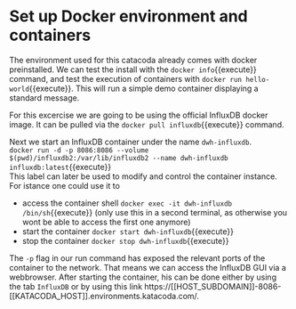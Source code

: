 # Set up Docker environment and containers

The environment used for this catacoda already comes with docker preinstalled. We can test the install with the `docker info`{{execute}} command, and test the execution of containers with `docker run hello-world`{{execute}}. This will run a simple demo container displaying a standard message.

For this excercise we are going to be using the official InfluxDB docker image. It can be pulled via the `docker pull influxdb`{{execute}} command.

Next we start an InfluxDB container under the name ```dwh-influxdb```.  
`docker run -d -p 8086:8086 --volume $(pwd)/influxdb2:/var/lib/influxdb2 --name dwh-influxdb influxdb:latest`{{execute}}  
This label can later be used to modify and control the container instance. For istance one could use it to
- access the container shell `docker exec -it dwh-influxdb /bin/sh`{{execute}} (only use this in a second terminal, as otherwise you wont be able to access the first one anymore)
- start the container `docker start dwh-influxdb`{{execute}}
- stop the container `docker stop dwh-influxdb`{{execute}}

The `-p` flag in our run command has exposed the relevant ports of the container to the network. That means we can access the InfluxDB GUI via a webbrowser. After starting the container, his can be done either by using the tab `InfluxDB` or by using this link https://[[HOST_SUBDOMAIN]]-8086-[[KATACODA_HOST]].environments.katacoda.com/.